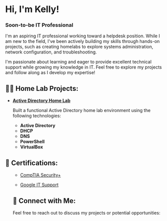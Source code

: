
  <h1>Hi, I'm Kelly!</h1>
  <h3>Soon-to-be IT Professional</h3>

  <p>
    I'm an aspiring IT professional working toward a helpdesk position. While I am new to the field, I've been actively building my skills through hands-on projects, such as creating homelabs to explore systems administration, network configuration, and troubleshooting.
  </p>
  
  <p>
    I'm passionate about learning and eager to provide excellent technical support while growing my knowledge in IT. Feel free to explore my projects and follow along as I develop my expertise!
  </p>

  <h2>👨‍💻 Home Lab Projects:</h2>
  <ul>
    <li>
      <b><a href="https://github.com/KellyChristman/ActiveDirectoryLab" target="_blank">Active Directory Home Lab</a></b>
      <p>Built a functional Active Directory home lab environment using the following technologies:</p>
      <ul>
        <li><b>Active Directory</b></li>
        <li><b>DHCP</b></li>
        <li><b>DNS</b></li>
        <li><b>PowerShell</b></li>
        <li><b>VirtualBox</b></li>
      </ul>
    </li>
  </ul>

  <h2>📜 Certifications:</h2>
  <ul>
    
- [CompTIA Security+](https://www.certmetrics.com/comptia/candidate/cert_summary.aspx)
- [Google IT Support](https://coursera.org/share/b690b03e7030b858c3654fa3408dff25)
  </ul>

  <h2>🤳 Connect with Me:</h2>
  <p>Feel free to reach out to discuss my projects or potential opportunities:</p>



